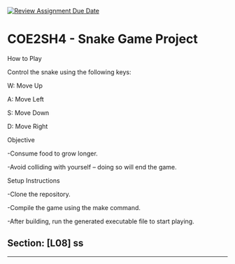 [![Review Assignment Due Date](https://classroom.github.com/assets/deadline-readme-button-22041afd0340ce965d47ae6ef1cefeee28c7c493a6346c4f15d667ab976d596c.svg)](https://classroom.github.com/a/mLqiHWLE)
# COE2SH4 - Snake Game Project

How to Play

Control the snake using the following keys:

W: Move Up

A: Move Left

S: Move Down

D: Move Right

Objective

-Consume food to grow longer.

-Avoid colliding with yourself – doing so will end the game.

Setup Instructions

-Clone the repository.

-Compile the game using the make command.

-After building, run the generated executable file to start playing.

Section: [L08]
ss
------------------------------------------------------------------------

-------------------------------------------------------------------------

